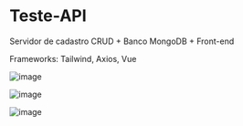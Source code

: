# Teste-API
Servidor de cadastro 
CRUD +
Banco MongoDB +
Front-end

Frameworks:
Tailwind,
Axios,
Vue


![image](https://user-images.githubusercontent.com/101189877/170153929-024b02c3-610a-4fe2-8601-60f1a5a1c430.png)

![image](https://user-images.githubusercontent.com/101189877/170153989-c62f2020-1f2f-49ae-a9eb-154d5375c26c.png)

![image](https://user-images.githubusercontent.com/101189877/170154001-dfcd4ba5-dfc7-41e9-922f-f10d855ef888.png)
